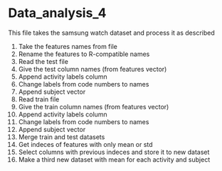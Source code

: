 # Data_analysis_4
This file takes the samsung watch dataset and process it as described

1. Take the features names from file
2. Rename the features to R-compatible names
3. Read the test file
4. Give the test column names (from features vector)
5. Append activity labels column
6. Change labels from code numbers to names
7. Append subject vector
8. Read train file
9. Give the train column names (from features vector)
10. Append activity labels column
11. Change labels from code numbers to names
12. Append subject vector
13. Merge train and test datasets
14. Get indeces of features with only mean or std
15. Select columns with previous indeces and store it to new dataset
16. Make a third new dataset with mean for each activity and subject
